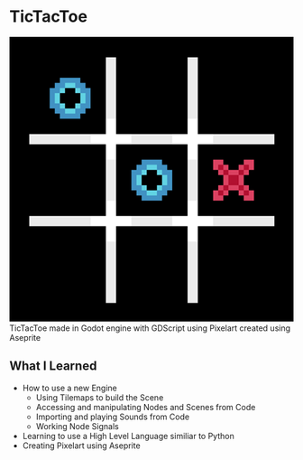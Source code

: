 # TicTacToe
![Screenshot of Game](Screenshot.png)
TicTacToe made in Godot engine with GDScript using Pixelart created using Aseprite

## What I Learned
* How to use a new Engine
  * Using Tilemaps to build the Scene
  * Accessing and manipulating Nodes and Scenes from Code
  * Importing and playing Sounds from Code
  * Working Node Signals
* Learning to use a High Level Language similiar to Python
* Creating Pixelart using Aseprite
